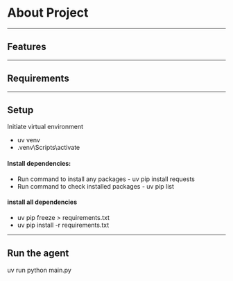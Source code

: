 # About Project



---

## Features


---

## Requirements



---

## Setup
 Initiate virtual environment
 - uv venv
 - .venv\Scripts\activate
  #### Install dependencies:  
 - Run command to install any packages - uv pip install requests
 - Run command to check installed packages - uv pip list

 #### install all dependencies
 - uv pip freeze > requirements.txt
 - uv pip install -r requirements.txt


---

## Run the agent
  uv run python main.py

